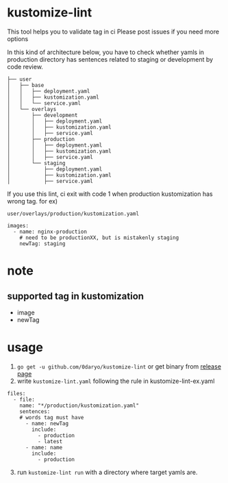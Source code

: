 # kustomize-lint

This tool helps you to validate tag in ci
Please post issues if you need more options

In this kind of architecture below, you have to check whether yamls in production directory has sentences related to staging or development by code review.

```
├── user
│   ├── base
│   │   ├── deployment.yaml
│   │   ├── kustomization.yaml
│   │   └── service.yaml
│   └── overlays
│       ├── development
│       │   ├── deployment.yaml
│       │   ├── kustomization.yaml
│       │   ├── service.yaml
│       ├── production
│       │   ├── deployment.yaml
│       │   ├── kustomization.yaml
│       │   ├── service.yaml
│       └── staging
│           ├── deployment.yaml
│           ├── kustomization.yaml
│           ├── service.yaml
```

If you use this lint, ci exit with code 1 when production kustomization has wrong tag. for ex)

`user/overlays/production/kustomization.yaml`

```
images:
  - name: nginx-production
    # need to be productionXX, but is mistakenly staging
    newTag: staging
```

# note

## supported tag in kustomization

- image
- newTag

# usage

1. `go get -u github.com/0daryo/kustomize-lint` or get binary from [release page](https://github.com/0daryo/kustomize-lint/releases)
2. write `kustomize-lint.yaml` following the rule in kustomize-lint-ex.yaml

```
files:
  - file:
    name: "*/production/kustomization.yaml"
    sentences:
    # words tag must have
      - name: newTag
        include:
          - production
          - latest
      - name: name
        include:
          - production
```

3. run `kustomize-lint run` with a directory where target yamls are.
